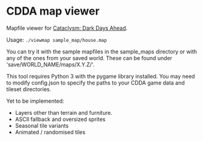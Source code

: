 CDDA map viewer
===============

Mapfile viewer for [Cataclysm: Dark Days Ahead](https://cataclysmdda.org/).

Usage: `./viewmap sample_map/house.map`

You can try it with the sample mapfiles in the sample_maps directory or with any of the ones from your saved world.
These can be found under 'save/WORLD_NAME/maps/X.Y.Z/'.

This tool requires Python 3 with the pygame library installed. You may need to modify config.json to specify the paths
to your CDDA game data and tileset directories.

Yet to be implemented:

- Layers other than terrain and furniture.
- ASCII fallback and oversized sprites
- Seasonal tile variants
- Animated / randomised tiles
